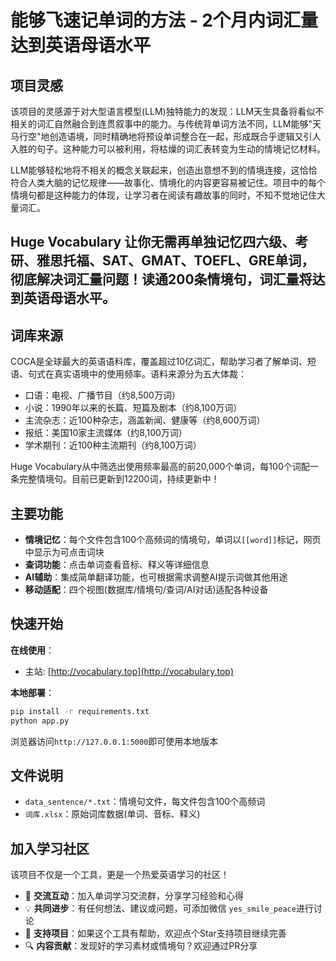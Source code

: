 # 能够飞速记单词的方法 - 2个月内词汇量达到英语母语水平

## 项目灵感
该项目的灵感源于对大型语言模型(LLM)独特能力的发现：LLM天生具备将看似不相关的词汇自然融合到连贯叙事中的能力。与传统背单词方法不同，LLM能够"天马行空"地创造语境，同时精确地将预设单词整合在一起，形成既合乎逻辑又引人入胜的句子。这种能力可以被利用，将枯燥的词汇表转变为生动的情境记忆材料。

LLM能够轻松地将不相关的概念关联起来，创造出意想不到的情境连接，这恰恰符合人类大脑的记忆规律——故事化、情境化的内容更容易被记住。项目中的每个情境句都是这种能力的体现，让学习者在阅读有趣故事的同时，不知不觉地记住大量词汇。

## Huge Vocabulary 让你无需再单独记忆**四六级、考研、雅思托福、SAT、GMAT、TOEFL、GRE单词**，彻底解决词汇量问题！读通200条情境句，词汇量将达到英语母语水平。

## 词库来源

COCA是全球最大的英语语料库，覆盖超过10亿词汇，帮助学习者了解单词、短语、句式在真实语境中的使用频率。语料来源分为五大体裁：
- 口语：电视、广播节目（约8,500万词）
- 小说：1990年以来的长篇、短篇及剧本（约8,100万词）
- 主流杂志：近100种杂志，涵盖新闻、健康等（约8,600万词）
- 报纸：美国10家主流媒体（约8,100万词）
- 学术期刊：近100种主流期刊（约8,100万词）

Huge Vocabulary从中筛选出使用频率最高的前20,000个单词，每100个词配一条完整情境句。目前已更新到12200词，持续更新中！

## 主要功能
- **情境记忆**：每个文件包含100个高频词的情境句，单词以`[[word]]`标记，网页中显示为可点击词块
- **查词功能**：点击单词查看音标、释义等详细信息
- **AI辅助**：集成简单翻译功能，也可根据需求调整AI提示词做其他用途
- **移动适配**：四个视图(数据库/情境句/查词/AI对话)适配各种设备

## 快速开始

**在线使用**：
- 主站: [http://vocabulary.top](http://vocabulary.top)

**本地部署**：
```bash
pip install -r requirements.txt
python app.py
```
浏览器访问`http://127.0.0.1:5000`即可使用本地版本

## 文件说明
- `data_sentence/*.txt`：情境句文件，每文件包含100个高频词
- `词库.xlsx`：原始词库数据(单词、音标、释义)

## 加入学习社区

该项目不仅是一个工具，更是一个热爱英语学习的社区！

- 🤝 **交流互动**：加入单词学习交流群，分享学习经验和心得
- 💡 **共同进步**：有任何想法、建议或问题，可添加微信 `yes_smile_peace`进行讨论
- 🌟 **支持项目**：如果这个工具有帮助，欢迎点个Star支持项目继续完善
- 🔍 **内容贡献**：发现好的学习素材或情境句？欢迎通过PR分享